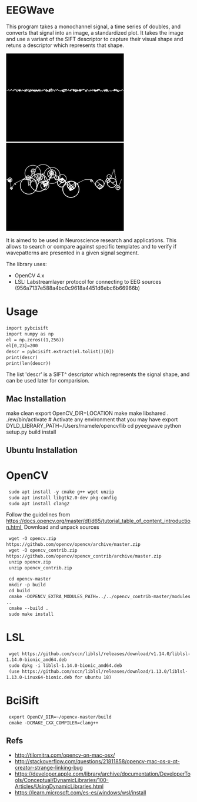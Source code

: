# EEGWave 

This program takes a monochannel signal, a time series of doubles, and converts that signal into an image, a standardized plot.  It takes the image and use a variant of the SIFT descriptor to capture their visual shape and retuns a descriptor which represents that shape.

![SIFT](images/sift.png)
![SIFT](images/sift2.png)

It is aimed to be used in Neuroscience research and applications. This allows to search or compare against specific templates and to verify
if wavepatterns are presented in a given signal segment.

The library uses:

- OpenCV 4.x
- LSL: Labstreamlayer protocol for connecting to EEG sources (956a7137e588a4bc0c9618a4451d6ebc6b66966b)

# Usage

```
import pybcisift
import numpy as np
el = np.zeros((1,256))
el[0,23]=200
descr = pybcisift.extract(el.tolist()[0])
print(descr)
print(len(descr))
```

The list 'descr' is a SIFT^ descriptor which represents the signal shape, and can be used later for comparision.

## Mac Installation

  make clean
  export OpenCV_DIR=LOCATION
  make
  make libshared
  . ./ew/bin/activate # Activate any environment that you may have
  export DYLD_LIBRARY_PATH=/Users/rramele/opencv/lib
  cd pyeegwave
  python setup.py build install

## Ubuntu Installation

# OpenCV

```
 sudo apt install -y cmake g++ wget unzip
 sudo apt install libgtk2.0-dev pkg-config
 sudo apt install clang2
 ```

Follow the guidelines from https://docs.opencv.org/master/df/d65/tutorial_table_of_content_introduction.html 
Download and unpack sources

```
 wget -O opencv.zip https://github.com/opencv/opencv/archive/master.zip
 wget -O opencv_contrib.zip https://github.com/opencv/opencv_contrib/archive/master.zip
 unzip opencv.zip
 unzip opencv_contrib.zip 
 ```

```
 cd opencv-master
 mkdir -p build
 cd build
 cmake -DOPENCV_EXTRA_MODULES_PATH=../../opencv_contrib-master/modules ..
 cmake --build .
 sudo make install
 ```
 
# LSL

```
 wget https://github.com/sccn/liblsl/releases/download/v1.14.0/liblsl-1.14.0-bionic_amd64.deb
 sudo dpkg -i liblsl-1.14.0-bionic_amd64.deb
 (use https://github.com/sccn/liblsl/releases/download/1.13.0/liblsl-1.13.0-Linux64-bionic.deb for ubuntu 18)
 ```
 
# BciSift

```
 export OpenCV_DIR=~/opencv-master/build
 cmake -DCMAKE_CXX_COMPILER=clang++
 ```

## Refs

* http://tilomitra.com/opencv-on-mac-osx/
* http://stackoverflow.com/questions/21811858/opencv-mac-os-x-qt-creator-strange-linking-bug
* https://developer.apple.com/library/archive/documentation/DeveloperTools/Conceptual/DynamicLibraries/100-Articles/UsingDynamicLibraries.html
* https://learn.microsoft.com/es-es/windows/wsl/install




